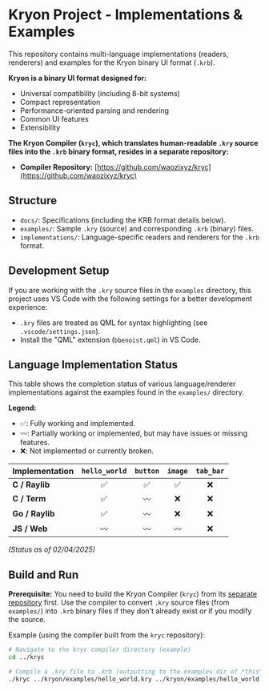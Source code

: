 # Kryon Project - Implementations & Examples

This repository contains multi-language implementations (readers, renderers) and examples for the Kryon binary UI format (`.krb`).

**Kryon is a binary UI format designed for:**
*   Universal compatibility (including 8-bit systems)
*   Compact representation
*   Performance-oriented parsing and rendering
*   Common UI features
*   Extensibility

**The Kryon Compiler (`kryc`), which translates human-readable `.kry` source files into the `.krb` binary format, resides in a separate repository:**
*   **Compiler Repository:** [https://github.com/waozixyz/kryc](https://github.com/waozixyz/kryc)

## Structure

*   `docs/`: Specifications (including the KRB format details below).
*   `examples/`: Sample `.kry` (source) and corresponding `.krb` (binary) files.
*   `implementations/`: Language-specific readers and renderers for the `.krb` format.

## Development Setup

If you are working with the `.kry` source files in the `examples` directory, this project uses VS Code with the following settings for a better development experience:
*   `.kry` files are treated as QML for syntax highlighting (see `.vscode/settings.json`).
*   Install the "QML" extension (`bbenoist.qml`) in VS Code.

## Language Implementation Status

This table shows the completion status of various language/renderer implementations against the examples found in the `examples/` directory.

**Legend:**
*   ✅: Fully working and implemented.
*   〰️: Partially working or implemented, but may have issues or missing features.
*   ❌: Not implemented or currently broken.

| Implementation | `hello_world` | `button` | `image` | `tab_bar` |
|----------------|:--------:|:-------------:|:-------:|:---------:|
| **C / Raylib** |    ✅    |       ✅      |    ✅   |     ❌    |
| **C / Term**   |    ✅    |       〰️      |    ❌   |     ❌    |
| **Go / Raylib**|    ✅    |       〰️      |    ❌   |     ❌    |
| **JS / Web**   |    〰️    |       〰️      |    〰️   |     ❌    |

*(Status as of 02/04/2025)*

## Build and Run

**Prerequisite:** You need to build the Kryon Compiler (`kryc`) from its [separate repository](https://github.com/waozixyz/kryc) first. Use the compiler to convert `.kry` source files (from `examples/`) into `.krb` binary files if they don't already exist or if you modify the source.

Example (using the compiler built from the `kryc` repository):
```bash
# Navigate to the kryc compiler directory (example)
cd ../kryc

# Compile a .kry file to .krb (outputting to the examples dir of *this* repo)
./kryc ../kryon/examples/hello_world.kry ../kryon/examples/hello_world.krb
